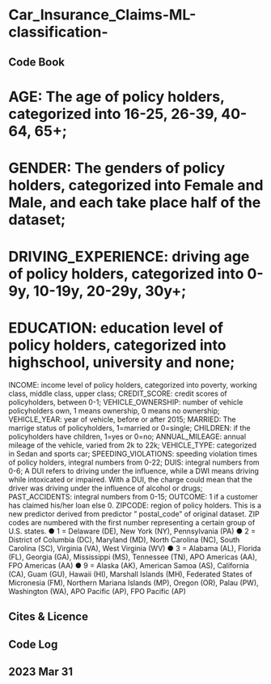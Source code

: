 # Car_Insurance_Claims-ML-classification-

## Code Book
# AGE: The age of policy holders, categorized into 16-25, 26-39, 40-64, 65+;
# GENDER: The genders of policy holders, categorized into Female and Male, and each take place half of the dataset;
# DRIVING_EXPERIENCE: driving age of policy holders, categorized into 0-9y, 10-19y, 20-29y, 30y+;
# EDUCATION: education level of policy holders, categorized into highschool, university and none;
INCOME: income level of policy holders, categorized into poverty, working class, middle class, upper class;
CREDIT_SCORE: credit scores of policyholders, between 0-1;
VEHICLE_OWNERSHIP: number of vehicle policyholders own, 1 means ownership, 0 means no ownership;
VEHICLE_YEAR: year of vehicle, before or after 2015;
MARRIED: The marrige status of policyholders, 1=married or 0=single;
CHILDREN: if the policyholders have children, 1=yes or 0=no;
ANNUAL_MILEAGE: annual mileage of the vehicle, varied from 2k to 22k;
VEHICLE_TYPE: categorized in Sedan and sports car;
SPEEDING_VIOLATIONS: speeding violation times of policy holders, integral numbers from 0-22;
DUIS: integral numbers from 0-6; A DUI refers to driving under the influence, while a DWI means driving while intoxicated or impaired. With a DUI, the charge could mean that the driver was driving under the influence of alcohol or drugs;
PAST_ACCIDENTS: integral numbers from 0-15; OUTCOME: 1 if a customer has claimed his/her loan else 0.
ZIPCODE: region of policy holders. This is a new predictor derived from predictor ” postal_code” of original dataset. ZIP codes are numbered with the first number
representing a certain group of U.S. states.
● 1 = Delaware (DE), New York (NY), Pennsylvania (PA)
● 2 = District of Columbia (DC), Maryland (MD), North Carolina (NC), South
Carolina (SC), Virginia (VA), West Virginia (WV)
● 3 = Alabama (AL), Florida (FL), Georgia (GA), Mississippi (MS),
Tennessee (TN), APO Americas (AA), FPO Americas (AA)
● 9 = Alaska (AK), American Samoa (AS), California (CA), Guam (GU),
Hawaii (HI), Marshall Islands (MH), Federated States of Micronesia (FM), Northern Mariana Islands (MP), Oregon (OR), Palau (PW), Washington (WA), APO Pacific (AP), FPO Pacific (AP)

## Cites & Licence

## Code Log
## 2023 Mar 31 
